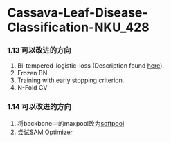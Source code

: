 # Cassava-Leaf-Disease-Classification-NKU_428

### 1.13 可以改进的方向
1. Bi-tempered-logistic-loss (Description found [here](https://ai.googleblog.com/2019/08/bi-tempered-logistic-loss-for-training.html)).
2. Frozen BN.
3. Training with early stopping criterion.
4. N-Fold CV

### 1.14 可以改进的方向
1. 将backbone中的maxpool改为[softpool](https://github.com/alexandrosstergiou/SoftPool)
2. 尝试[SAM Optimizer](https://github.com/davda54/sam)
